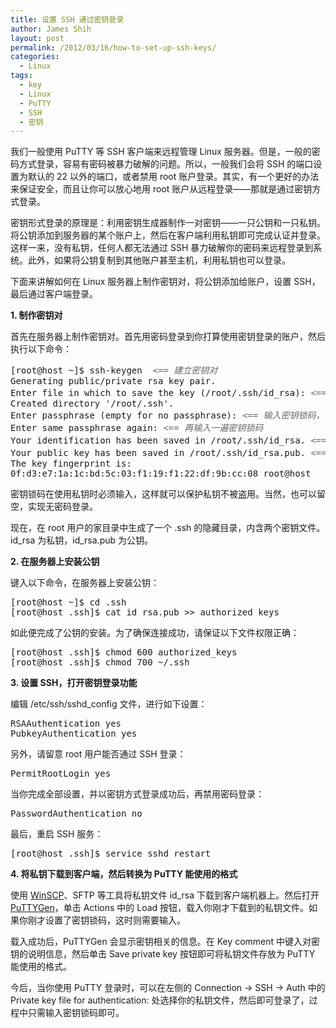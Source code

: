 ```yaml
---
title: 设置 SSH 通过密钥登录
author: James Shih
layout: post
permalink: /2012/03/16/how-to-set-up-ssh-keys/
categories:
  - Linux
tags:
  - key
  - Linux
  - PuTTY
  - SSH
  - 密钥
---
```

我们一般使用 PuTTY 等 SSH 客户端来远程管理 Linux 服务器。但是，一般的密码方式登录，容易有密码被暴力破解的问题。所以，一般我们会将 SSH 的端口设置为默认的 22 以外的端口，或者禁用 root 账户登录。其实，有一个更好的办法来保证安全，而且让你可以放心地用 root 账户从远程登录——那就是通过密钥方式登录。

密钥形式登录的原理是：利用密钥生成器制作一对密钥——一只公钥和一只私钥。将公钥添加到服务器的某个账户上，然后在客户端利用私钥即可完成认证并登录。这样一来，没有私钥，任何人都无法通过 SSH 暴力破解你的密码来远程登录到系统。此外，如果将公钥复制到其他账户甚至主机，利用私钥也可以登录。

下面来讲解如何在 Linux 服务器上制作密钥对，将公钥添加给账户，设置 SSH，最后通过客户端登录。

<!--more-->

**1. 制作密钥对**

首先在服务器上制作密钥对。首先用密码登录到你打算使用密钥登录的账户，然后执行以下命令：

<pre>
[root@host ~]$ ssh-keygen  <em style="color:#666">&lt;== 建立密钥对</em>
Generating public/private rsa key pair.
Enter file in which to save the key (/root/.ssh/id_rsa): <em style="color:#666">&lt;== 按 Enter</em>
Created directory '/root/.ssh'.
Enter passphrase (empty for no passphrase): <em style="color:#666">&lt;== 输入密钥锁码，或直接按 Enter 留空</em>
Enter same passphrase again: <em style="color:#666">&lt;== 再输入一遍密钥锁码</em>
Your identification has been saved in /root/.ssh/id_rsa. <em style="color:#666">&lt;== 私钥</em>
Your public key has been saved in /root/.ssh/id_rsa.pub. <em style="color:#666">&lt;== 公钥</em>
The key fingerprint is:
0f:d3:e7:1a:1c:bd:5c:03:f1:19:f1:22:df:9b:cc:08 root@host
</pre>

密钥锁码在使用私钥时必须输入，这样就可以保护私钥不被盗用。当然，也可以留空，实现无密码登录。

现在，在 root 用户的家目录中生成了一个 .ssh 的隐藏目录，内含两个密钥文件。id\_rsa 为私钥，id\_rsa.pub 为公钥。

**2. 在服务器上安装公钥**

键入以下命令，在服务器上安装公钥：

<pre>[root@host ~]$ cd .ssh
[root@host .ssh]$ cat id_rsa.pub >> authorized_keys
</pre>

如此便完成了公钥的安装。为了确保连接成功，请保证以下文件权限正确：

<pre>[root@host .ssh]$ chmod 600 authorized_keys
[root@host .ssh]$ chmod 700 ~/.ssh
</pre>

**3. 设置 SSH，打开密钥登录功能**

编辑 /etc/ssh/sshd_config 文件，进行如下设置：

<pre>RSAAuthentication yes
PubkeyAuthentication yes
</pre>

另外，请留意 root 用户能否通过 SSH 登录：

<pre>PermitRootLogin yes
</pre>

当你完成全部设置，并以密钥方式登录成功后，再禁用密码登录：

<pre>PasswordAuthentication no
</pre>

最后，重启 SSH 服务：

<pre>[root@host .ssh]$ service sshd restart
</pre>

**4. 将私钥下载到客户端，然后转换为 PuTTY 能使用的格式**

使用 [WinSCP][1]、SFTP 等工具将私钥文件 id_rsa 下载到客户端机器上。然后打开 [PuTTYGen][2]，单击 Actions 中的 Load 按钮，载入你刚才下载到的私钥文件。如果你刚才设置了密钥锁码，这时则需要输入。

载入成功后，PuTTYGen 会显示密钥相关的信息。在 Key comment 中键入对密钥的说明信息，然后单击 Save private key 按钮即可将私钥文件存放为 PuTTY 能使用的格式。

今后，当你使用 PuTTY 登录时，可以在左侧的 Connection -> SSH -> Auth 中的 Private key file for authentication: 处选择你的私钥文件，然后即可登录了，过程中只需输入密钥锁码即可。

 [1]: http://winscp.net/eng/docs/lang:chs "下载这个软件"
 [2]: http://winscp.net/eng/download.php#keytools "下载这个软件"